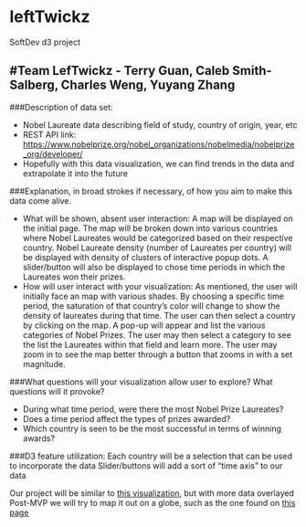 # leftTwickz
SoftDev d3 project

#Team LefTwickz - Terry Guan, Caleb Smith-Salberg, Charles Weng, Yuyang Zhang
---

###Description of data set:
 * Nobel Laureate data describing field of study, country of origin, year, etc
 * REST API link: https://www.nobelprize.org/nobel_organizations/nobelmedia/nobelprize_org/developer/
 * Hopefully with this data visualization, we can find trends in the data and extrapolate it into the future

###Explanation, in broad strokes if necessary, of how you aim to make this data come alive.
 * What will be shown, absent user interaction: A map will be displayed on the initial page. The map will be broken down into various countries where Nobel Laureates would be categorized based on their respective country. Nobel Laureate density (number of Laureates per country) will be displayed with density of clusters of interactive popup dots. A slider/button will also be displayed to chose time periods in which the Laureates won their prizes.
  * How will user interact with your visualization: As mentioned, the user will initially face an map with various shades. By choosing a specific time period, the saturation of that country’s color will change to show the density of laureates during that time. The user can then select a country by clicking on the map. A pop-up will appear and list the various categories of Nobel Prizes. The user may then select a category to see the list the Laureates within that field and learn more. The user may zoom in to see the map better through a button that zooms in with a set magnitude.

###What questions will your visualization allow user to explore? What questions will it provoke?
 * During what time period, were there the most Nobel Prize Laureates?
 * Does a time period affect the types of prizes awarded?
 * Which country is seen to be the most successful in terms of winning awards?

###D3 feature utilization:
Each country will be a selection that can be used to incorporate the data
Slider/buttons will add a sort of “time axis” to our data


Our project will be similar to [this visualization](https://vida.io/gists/TWNbJrHvRcR3DeAZq), but with more data overlayed
Post-MVP we will try to map it out on a globe, such as the one found on [this page](http://bl.ocks.org/patricksurry/5721459)
